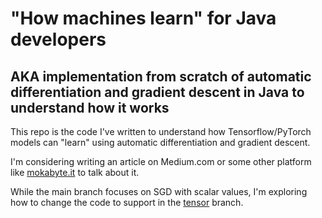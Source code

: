 # "How machines learn" for Java developers 
## AKA implementation from scratch of automatic differentiation and gradient descent in Java to understand how it works

This repo is the code I've written to understand how Tensorflow/PyTorch models can "learn" using automatic differentiation and gradient descent.

I'm considering writing an article on Medium.com or some other platform like [mokabyte.it](https://www.mokabyte.it/autore/cristiano-costantini/) to talk about it.

While the main branch focuses on SGD with scalar values, I'm exploring how to change the code to support in the [tensor](https://github.com/cristcost/java-gradient-descent/tree/tensor) branch.
